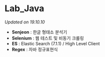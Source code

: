 # Lab_Java 
_Updated on 19.10.10_
* **Senjeon** : 한글 형태소 분석기
* **Selenium** : 웹 테스트 및 비동기 크롤링
* **ES** : Elastic Search (7.1.1) / High Level Client
* **Regex** : 자바 정규표현식
